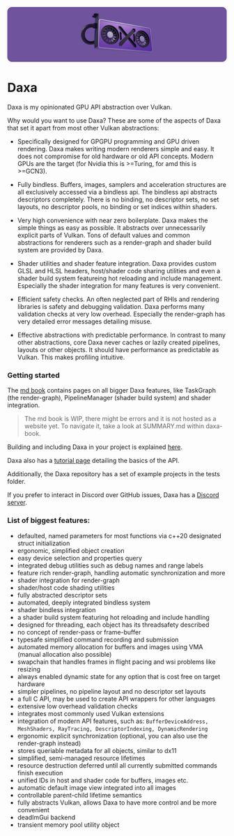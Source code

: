 <p align="center">
  <!-- <a href="https://github.com/Ipotrick/Daxa"> -->
	<img src="misc/daxa-logo.png" width="800" alt="Daxa logo">
  <!-- </a> -->
</p>

# Daxa

Daxa is my opinionated GPU API abstraction over Vulkan.

Why would you want to use Daxa? These are some of the aspects of Daxa that set it apart from most other Vulkan abstractions:

- Specifically designed for GPGPU programming and GPU driven rendering. Daxa makes writing modern renderers simple and easy. It does not compromise for old hardware or old API concepts. Modern GPUs are the target (for Nvidia this is >=Turing, for amd this is >=GCN3).

- Fully bindless. Buffers, images, samplers and acceleration structures are all exclusively accessed via a bindless api. The bindless api abstracts descriptors completely. There is no binding, no descriptor sets, no set layouts, no descriptor pools, no binding or set indices within shaders.

- Very high convenience with near zero boilerplate. Daxa makes the simple things as easy as possible. It abstracts over unnecessarily explicit parts of Vulkan. Tons of default values and common abstractions for renderers such as a render-graph and shader build system are provided by Daxa.

- Shader utilities and shader feature integration. Daxa provides custom GLSL and HLSL headers, host/shader code sharing utilities and even a shader build system featureing hot reloading and include management. Especially the shader integration for many features is very convenient.

- Efficient safety checks. An often neglected part of RHIs and rendering libraries is safety and debugging validation. Daxa performs many validation checks at very low overhead. Especially the render-graph has very detailed error messages detailing misuse.

- Effective abstractions with predictable performance. In contrast to many other abstractions, core Daxa never caches or lazily created pipelines, layouts or other objects. It should have performance as predictable as Vulkan. This makes profiling intuitive.

### Getting started

The [md book](https://github.com/Ipotrick/Daxa/tree/master/wiki/daxa-book) contains pages on all bigger Daxa features, like TaskGraph (the render-graph), PipelineManager (shader build system) and shader integration. 
> The md book is WIP, there might be errors and it is not hosted as a website yet. To navigate it, take a look at SUMMARY.md within daxa-book.

Building and including Daxa in your project is explained [here](https://github.com/Ipotrick/Daxa/tree/master/wiki/daxa-book/src/building.md).

Daxa also has a [tutorial page](https://github.com/Ipotrick/Daxa/tree/master/wiki/Tutorial.md) detailing the basics of the API.

Additionally, the Daxa repository has a set of example projects in the tests folder.

If you prefer to interact in Discord over GitHub issues, Daxa has a [Discord server](https://discord.gg/MJPJvZ4FK5).

### List of biggest features:
- defaulted, named parameters for most functions via c++20 designated struct initialization
- ergonomic, simplified object creation
- easy device selection and properties query
- integrated debug utilities such as debug names and range labels
- feature rich render-graph, handling automatic synchronization and more
- shader integration for render-graph
- shader/host code shading utilities
- fully abstracted descriptor sets
- automated, deeply integrated bindless system
- shader bindless integration
- a shader build system featuring hot reloading and include handling
- designed for threading, each object has its threadsafety described
- no concept of render-pass or frame-buffer
- typesafe simplified command recording and submission
- automated memory allocation for buffers and images using VMA (manual allocation also possible)
- swapchain that handles frames in flight pacing and wsi problems like resizing
- always enabled dynamic state for any option that is cost free on target hardware
- simpler pipelines, no pipeline layout and no descriptor set layouts
- a full C API, may be used to create API wrappers for other languages
- extensive low overhead validation checks
- integrates most commonly used Vulkan extensions
- integration of modern API features, such as: `BufferDeviceAddress, MeshShaders, RayTracing, DescriptorIndexing, DynamicRendering`
- ergonomic explicit synchronization (optional, you can also use the render-graph instead)
- stores queriable metadata for all objects, similar to dx11
- simplified, semi-managed resource lifetimes
- resource destruction deferred until all currently submitted commands finish execution
- unified IDs in host and shader code for buffers, images etc.
- automatic default image view integrated into all images
- controllable parent-child lifetime semantics
- fully abstracts Vulkan, allows Daxa to have more control and be more convenient
- deadImGui backend
- transient memory pool utility object
